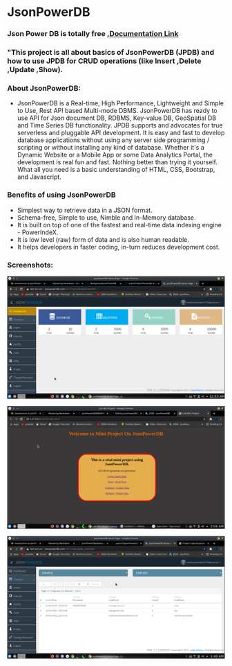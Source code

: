 # JsonPowerDB
### Json Power DB is totally free ,[Documentation Link](http://login2explore.com/jpdb/docs.html)

### "This project is all about basics of JsonPowerDB (JPDB) and how to use JPDB for CRUD operations (like Insert ,Delete ,Update ,Show).

### About JsonPowerDB:

- JsonPowerDB is a Real-time, High Performance, Lightweight and Simple to Use, Rest API based Multi-mode DBMS. JsonPowerDB has ready to use API for Json document DB, RDBMS, Key-value DB, GeoSpatial DB and Time Series DB functionality. JPDB supports and advocates for true serverless and pluggable API development. It is easy and fast to develop database applications without using any server side programming / scripting or without installing any kind of database.
Whether it's a Dynamic Website or a Mobile App or some Data Analytics Portal, the development is real fun and fast. Nothing better than trying it yourself. What all you need is a basic understanding of HTML, CSS, Bootstrap, and Javascript.


### Benefits of using JsonPowerDB

- Simplest way to retrieve data in a JSON format.
- Schema-free, Simple to use, Nimble and In-Memory database.
- It is built on top of one of the fastest and real-time data indexing engine - PowerIndeX.
- It is low level (raw) form of data and is also human readable.
- It helps developers in faster coding, in-turn reduces development cost.

### Screenshots:

![Dashboard](https://github.com/yash474/JsonPowerDB/blob/gh-pages/dashboard.png)

![Index Page](https://github.com/yash474/JsonPowerDB/blob/gh-pages/index%20screne.png)

![Visualize](https://github.com/yash474/JsonPowerDB/blob/gh-pages/main%20dashboard.png)




